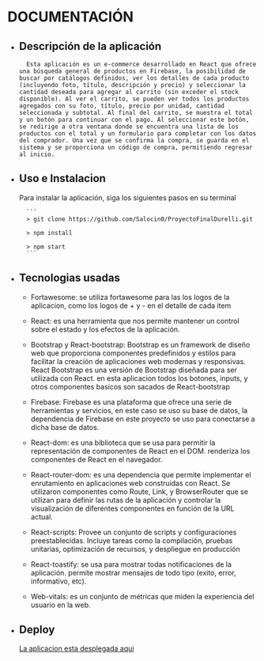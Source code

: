 # DOCUMENTACIÓN    

* Descripción de la aplicación
    -

        Esta aplicación es un e-commerce desarrollado en React que ofrece una búsqueda general de productos en Firebase, la posibilidad de buscar por catálogos definidos, ver los detalles de cada producto (incluyendo foto, título, descripción y precio) y seleccionar la cantidad deseada para agregar al carrito (sin exceder el stock disponible). Al ver el carrito, se pueden ver todos los productos agregados con su foto, título, precio por unidad, cantidad seleccionada y subtotal. Al final del carrito, se muestra el total y un botón para continuar con el pago. Al seleccionar este botón, se redirige a otra ventana donde se encuentra una lista de los productos con el total y un formulario para completar con los datos del comprador. Una vez que se confirma la compra, se guarda en el sistema y se proporciona un código de compra, permitiendo regresar al inicio.

* Uso e Instalacion
    -
    Para instalar la aplicación, siga los siguientes pasos en su terminal

        ```
        > git clone https://github.com/Salocin0/ProyectoFinalDurelli.git

        > npm install

        > npm start
        ```

* Tecnologias usadas
    -
    
    * Fortawesome: se utiliza fortawesome para las los logos de la aplicacion, como los logos de + y - en el detalle de cada item


    * React: es una herramienta que nos permite mantener un control sobre el estado y los efectos de la aplicación.

    * Bootstrap y React-bootstrap: Bootstrap es un framework de diseño web que proporciona componentes predefinidos y estilos para facilitar la creación de aplicaciones web modernas y responsivas. React Bootstrap es una versión de Bootstrap diseñada para ser utilizada con React. en esta aplicacion todos los botones, inputs, y otros componentes basicos son sacados de React-bootstrap

    * Firebase: Firebase es una plataforma que ofrece una serie de herramientas y servicios, en este caso se uso su base de datos, la dependencia de Firebase en este proyecto se uso para conectarse a dicha base de datos.
    
    * React-dom: es una biblioteca que se usa para permitir la representación de componentes de React en el DOM. renderiza los componentes de React en el navegador.

    * React-router-dom: es una dependencia que permite implementar el enrutamiento en aplicaciones web construidas con React. Se utilizaron componentes como Route, Link, y BrowserRouter que se utilizan para definir las rutas de la aplicación y controlar la visualización de diferentes componentes en función de la URL actual.

    * React-scripts: Provee un conjunto de scripts y configuraciones preestablecidas. Incluye tareas como la compilación, pruebas unitarias, optimización de recursos, y despliegue en producción

    * React-toastify: se usa para mostrar todas notificaciones de la aplicación. permite mostrar mensajes de todo tipo (exito, error, informativo, etc).

    * Web-vitals: es un conjunto de métricas que miden la experiencia del usuario en la web.
* Deploy
    -
    [La aplicacion esta desplegada aqui](https://proyectofinaldurelli-ia9rat73a-salocin0.vercel.app/)